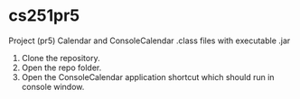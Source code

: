 # cs251pr5
Project (pr5) Calendar and ConsoleCalendar .class files with executable .jar

   1. Clone the repository.
   1. Open the repo folder.
   1. Open the ConsoleCalendar application shortcut which should run in console window.
